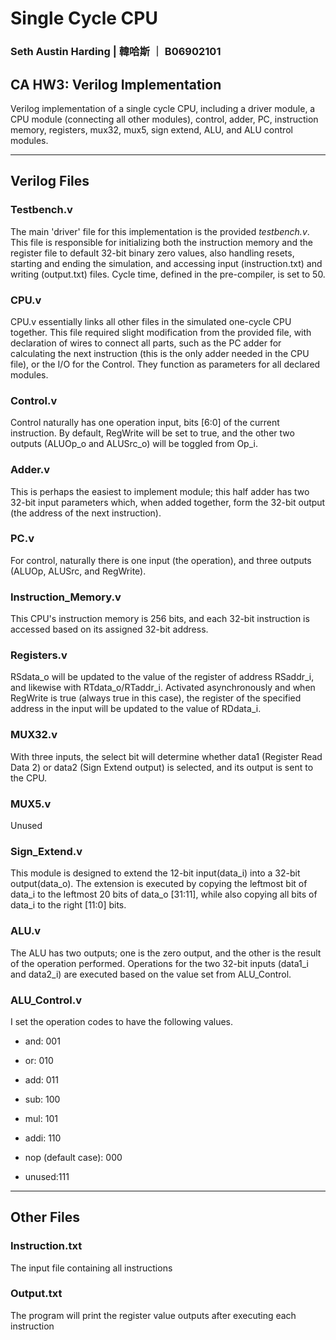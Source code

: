 # Single Cycle CPU
### Seth Austin Harding	|	韓哈斯	｜	B06902101

## CA HW3: Verilog Implementation
Verilog implementation of a single cycle CPU, including a driver module, a CPU module (connecting all other modules), control, adder, PC, instruction memory, registers, mux32, mux5, sign extend, ALU, and ALU control modules.

-----

## Verilog Files

### Testbench.v
The main 'driver' file for this implementation is the provided *testbench.v*. This file is responsible for initializing both the instruction memory and the register file to default 32-bit binary zero values, also handling resets, starting and ending the simulation, and accessing input (instruction.txt) and writing (output.txt) files. Cycle time, defined in the pre-compiler, is set to 50.

### CPU.v
CPU.v essentially links all other files in the simulated one-cycle CPU together. This file required slight modification from the provided file, with declaration of wires to connect all parts, such as the PC adder for calculating the next instruction (this is the only adder needed in the CPU file), or the I/O for the Control. They function as parameters for all declared modules.

### Control.v
Control naturally has one operation input, bits [6:0] of the current instruction. By default, RegWrite will be set to true, and the other two outputs (ALUOp_o and ALUSrc_o) will be toggled from Op_i. 

### Adder.v
This is perhaps the easiest to implement module; this half adder has two 32-bit input parameters which, when added together, form the 32-bit output (the address of the next instruction).

### PC.v
For control, naturally there is one input (the operation), and three outputs (ALUOp, ALUSrc, and RegWrite).

### Instruction_Memory.v
This CPU's instruction memory is 256 bits, and each 32-bit instruction is accessed based on its assigned 32-bit address.

### Registers.v
RSdata_o will be updated to the value of the register of address RSaddr_i, and likewise with RTdata_o/RTaddr_i. Activated asynchronously and when RegWrite is true (always true in this case), the register of the specified address in the input will be updated to the value of RDdata_i.

### MUX32.v
With three inputs, the select bit will determine whether data1 (Register Read Data 2) or data2 (Sign Extend output) is selected, and its output is sent to the CPU.

### MUX5.v
Unused

### Sign_Extend.v
This module is designed to extend the 12-bit input(data_i) into a 32-bit output(data_o). The extension is executed by copying the leftmost bit of data_i to the leftmost 20 bits of data_o [31:11], while also copying all bits of data_i to the right [11:0] bits.

### ALU.v
The ALU has two outputs; one is the zero output, and the other is the result of the operation performed. Operations for the two 32-bit inputs (data1_i and data2_i) are executed based on the value set from ALU_Control.

### ALU_Control.v
I set the operation codes to have the following values.
- and: 001
- or: 010
- add: 011
- sub: 100
- mul: 101
- addi: 110

- nop (default case): 000
- unused:111

----

## Other Files

### Instruction.txt
The input file containing all instructions

### Output.txt
The program will print the register value outputs after executing each instruction
